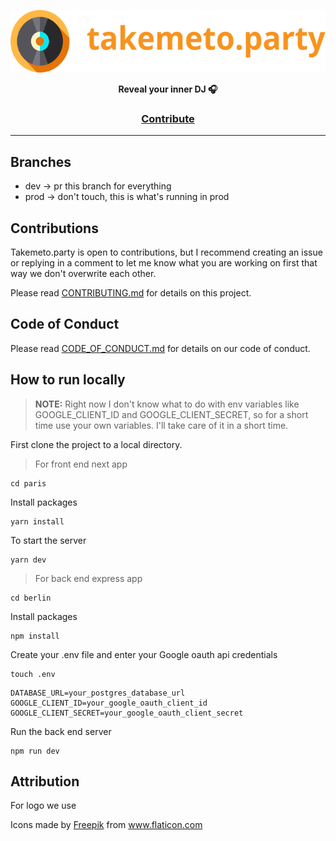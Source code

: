<a href="https://takemeto.party"><p align="center">
<img height=100 src="./assets/takemeto-party.svg"/>

</p></a>
<p align="center">
  <strong>Reveal your inner DJ 🎧</strong>
</p>

<h3 align="center">
  <a href="https://github.com/atabariscanalp/takemeto.party/blob/dev/CONTRIBUTING.md">Contribute</a>
</h3>

---

## Branches

- dev -> pr this branch for everything
- prod -> don't touch, this is what's running in prod

## Contributions

Takemeto.party is open to contributions, but I recommend creating an issue or replying in a comment to let me know what you are working on first that way we don't overwrite each other.

Please read [CONTRIBUTING.md](https://github.com/atabariscanalp/takemeto.party/blob/dev/CONTRIBUTING.md) for details on this project.

## Code of Conduct

Please read [CODE_OF_CONDUCT.md](https://github.com/atabariscanalp/takemeto.party/blob/dev/CODE_OF_CONDUCT.md) for details on our code of conduct.

## How to run locally

> **NOTE:** Right now I don't know what to do with env variables like GOOGLE_CLIENT_ID and GOOGLE_CLIENT_SECRET, so for a short time use your own variables. I'll take care of it in a short time.


First clone the project to a local directory.

>For front end next app
```
cd paris
```
Install packages
```
yarn install
```
To start the server
```
yarn dev
```

>For back end express app
```
cd berlin
```
Install packages
```
npm install
```
Create your .env file and enter your Google oauth api credentials
```
touch .env
```
```
DATABASE_URL=your_postgres_database_url
GOOGLE_CLIENT_ID=your_google_oauth_client_id
GOOGLE_CLIENT_SECRET=your_google_oauth_client_secret
```
Run the back end server
```
npm run dev
```

## Attribution

For logo we use <div>Icons made by <a href="https://www.freepik.com" title="Freepik">Freepik</a> from <a href="https://www.flaticon.com/" title="Flaticon">www.flaticon.com</a></div>
